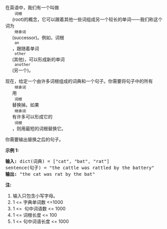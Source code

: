<html>
 <body>
  <p>
   在英语中，我们有一个叫做
   <code>
    词根
   </code>
   (root)的概念，它可以跟着其他一些词组成另一个较长的单词——我们称这个词为
   <code>
    继承词
   </code>
   (successor)。例如，词根
   <code>
    an
   </code>
   ，跟随着单词
   <code>
    other
   </code>
   (其他)，可以形成新的单词
   <code>
    another
   </code>
   (另一个)。
  </p>
  <p>
   现在，给定一个由许多词根组成的词典和一个句子。你需要将句子中的所有
   <code>
    继承词
   </code>
   用
   <code>
    词根
   </code>
   替换掉。如果
   <code>
    继承词
   </code>
   有许多可以形成它的
   <code>
    词根
   </code>
   ，则用最短的词根替换它。
  </p>
  <p>
   你需要输出替换之后的句子。
  </p>
  <p>
   <strong>
    示例 1:
   </strong>
  </p>
  <pre>
<strong>输入:</strong> dict(词典) = ["cat", "bat", "rat"]
sentence(句子) = "the cattle was rattled by the battery"
<strong>输出:</strong> "the cat was rat by the bat"
</pre>
  <p>
   <strong>
    注:
   </strong>
  </p>
  <ol>
   <li>
    输入只包含小写字母。
   </li>
   <li>
    1 &lt;= 字典单词数 &lt;=1000
   </li>
   <li>
    1 &lt;=  句中词语数 &lt;= 1000
   </li>
   <li>
    1 &lt;= 词根长度 &lt;= 100
   </li>
   <li>
    1 &lt;= 句中词语长度 &lt;= 1000
   </li>
  </ol>
 </body>
</html>